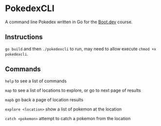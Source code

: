 # PokedexCLI

A command line Pokedex written in Go for the [Boot.dev](https://boot.dev) course. 

## Instructions
`go build` and then `./pokedexcli` to run, may need to allow execute `chmod +x pokedexcli`. 

## Commands
`help` to see a list of commands

`map` to see a list of locations to explore, or go to next page of results

`mapb` go back a page of location results

`explore <location>` show a list of pokemon at the location

`catch <pokemon>` attempt to catch a pokemon from the location
